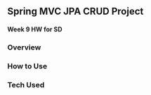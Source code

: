 ## Spring MVC JPA CRUD Project

#### Week 9 HW for SD


### Overview

### How to Use

### Tech Used
